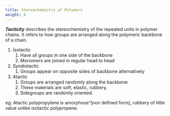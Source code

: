 ```yaml
---
title: Stereochemistry of Polymers
weight: 4
---
```

**_Tacticity_** describes the stereochemistry of the repeated units in polymer chains. It refers to how groups are arranged along the polymeric backbone of a chain.

1. Isotactic
	1. Have all groups in one side of the backbone
	2. Monomers are joined in regular head to head
2. Syndiotactic
	1. Groups appear on opposite sides of backbone alternatively
3. Atactic
	1. Groups are arranged randomly along the backbone
	2. These materials are soft, elastic, rubbery.
	3. Sidegroups are randomly oriented.

eg: Atactic polypropylene is amorphous^[non defined form], rubbery of little value unlike isotactic polypropene.